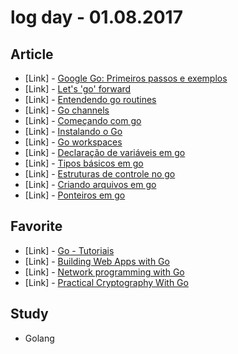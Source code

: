 # log day - 01.08.2017

## Article

- \[Link\] - [Google Go: Primeiros passos e exemplos](http://victorserta.com.br/blog/2009/11/16/google-go-primeiros-passos-e-exemplos/)
- \[Link\] - [Let's 'go' forward](https://rafaelomarques.wordpress.com/2014/09/10/lets-go-forward/)
- \[Link\] - [Entendendo go routines](https://rafaelomarques.wordpress.com/2014/09/11/entendendo-go-routines/)
- \[Link\] - [Go channels](https://rafaelomarques.wordpress.com/2014/09/13/go-channels/)
- \[Link\] - [Começando com go](https://rafaelomarques.wordpress.com/2015/06/20/comecando-com-go/)
- \[Link\] - [Instalando o Go](https://rafaelomarques.wordpress.com/2015/06/20/instalando-o-go/)
- \[Link\] - [Go workspaces](https://rafaelomarques.wordpress.com/2015/06/20/go-workspaces/)
- \[Link\] - [Declaração de variáveis em go](https://rafaelomarques.wordpress.com/2015/06/21/declaracao-de-variaveis-em-go/)
- \[Link\] - [Tipos básicos em go](https://rafaelomarques.wordpress.com/2015/06/21/tipos-basicos-em-go/)
- \[Link\] - [Estruturas de controle no go](https://rafaelomarques.wordpress.com/2015/06/21/estruturas-de-controle-no-go/)
- \[Link\] - [Criando arquivos em go](https://rafaelomarques.wordpress.com/2015/06/21/criando-arquivos-em-go/)
- \[Link\] - [Ponteiros em go](https://rafaelomarques.wordpress.com/2015/06/21/ponteiros-em-go/)


## Favorite

- \[Link\] - [Go - Tutoriais](http://tutorial.danielmazza.info/go)
- \[Link\] - [Building Web Apps with Go](https://codegangsta.gitbooks.io/building-web-apps-with-go/content/)
- \[Link\] - [Network programming with Go](https://jan.newmarch.name/go/)
- \[Link\] - [Practical Cryptography With Go](https://leanpub.com/gocrypto/read)


## Study

- Golang
